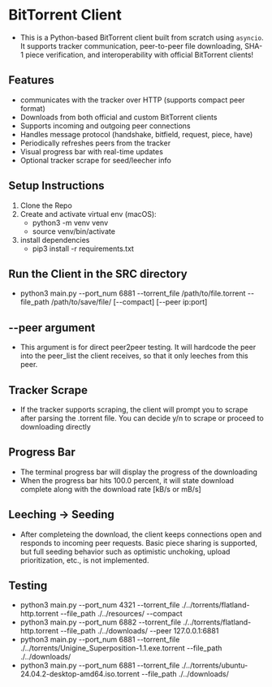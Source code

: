 # BitTorrent Client
- This is a Python-based BitTorrent client built from scratch using `asyncio`. It supports tracker communication, peer-to-peer file downloading, SHA-1 piece verification, and interoperability with official  BitTorrent clients!

## Features
- communicates with the tracker over HTTP (supports compact peer format)
- Downloads from both official and custom BitTorrent clients
- Supports incoming and outgoing peer connections
- Handles message protocol (handshake, bitfield, request, piece, have)
- Periodically refreshes peers from the tracker
- Visual progress bar with real-time updates
- Optional tracker scrape for seed/leecher info

## Setup Instructions
1. Clone the Repo
2. Create and activate virtual env (macOS):
    - python3 -m venv venv
    - source venv/bin/activate  
3. install dependencies
    - pip3 install -r requirements.txt

## Run the Client in the SRC directory
- python3 main.py --port_num 6881 --torrent_file /path/to/file.torrent --file_path /path/to/save/file/ [--compact] [--peer ip:port]

## --peer argument 
- This argument is for direct peer2peer testing. It will hardcode the peer into the peer_list the client receives, so that it only leeches from this peer. 

## Tracker Scrape
- If the tracker supports scraping, the client will prompt you to scrape after parsing the .torrent file. You can decide y/n to scrape or proceed to downloading directly 

## Progress Bar
- The terminal progress bar will display the progress of the downloading
- When the progress bar hits 100.0 percent, it will state download complete along with the download rate [kB/s or mB/s]

## Leeching -> Seeding
- After completeing the download, the client keeps connections open and responds to incoming peer requests. Basic piece sharing is supported, but full seeding behavior such as optimistic unchoking, upload prioritization, etc., is not implemented. 

## Testing 
- python3 main.py --port_num 4321 --torrent_file ./../torrents/flatland-http.torrent --file_path ./../resources/ --compact
- python3 main.py --port_num 6882  --torrent_file ./../torrents/flatland-http.torrent --file_path ./../downloads/  --peer 127.0.0.1:6881
- python3 main.py --port_num 6881 --torrent_file ./../torrents/Unigine_Superposition-1.1.exe.torrent --file_path ./../downloads/
- python3 main.py --port_num 6881 --torrent_file ./../torrents/ubuntu-24.04.2-desktop-amd64.iso.torrent --file_path ./../downloads/
